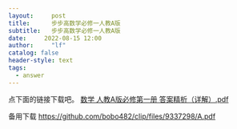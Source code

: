 ```yaml
---
layout:     post
title:      步步高数学必修一人教A版
subtitle:   步步高数学必修一人教A版
date:     2022-08-15 12:00
author:     "lf"
catalog: false
header-style: text
tags:
  - answer
---
```


点下面的链接下载吧。
[数学  人教A版必修第一册 答案精析（详解）.pdf](https://www.xinjiaoyu.com/resource_server/resource/qr/download/98Z34)

备用下载
https://github.com/bobo482/clip/files/9337298/A.pdf
